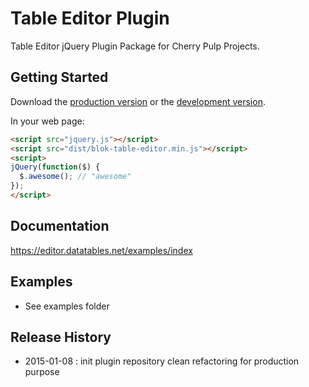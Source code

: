 # Table Editor Plugin

Table Editor jQuery Plugin Package for Cherry Pulp Projects.

## Getting Started

Download the [production version][min] or the [development version][max].

[min]: https://raw.githubusercontent.com/danielsum/jquery-blok-table-editor/master/dist/jquery-table-editor.min.js
[max]: https://raw.githubusercontent.com/danielsum/jquery-blok-table-editor/master/dist/jquery-table-editor.js

In your web page:

```html
<script src="jquery.js"></script>
<script src="dist/blok-table-editor.min.js"></script>
<script>
jQuery(function($) {
  $.awesome(); // "awesome"
});
</script>
```

## Documentation

https://editor.datatables.net/examples/index

## Examples

- See examples folder

## Release History

- 2015-01-08 : init plugin repository clean refactoring for production purpose